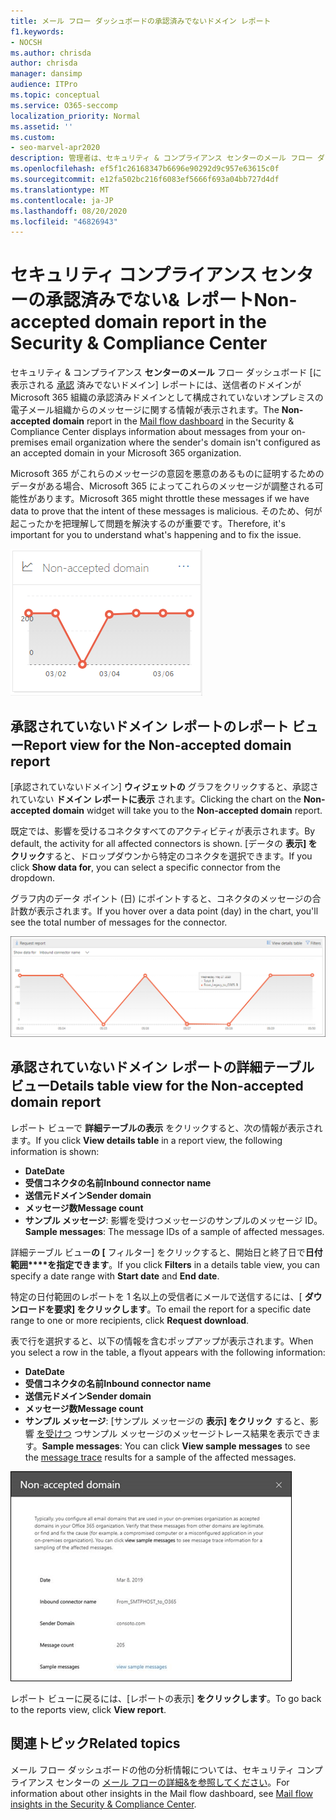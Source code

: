 ```yaml
---
title: メール フロー ダッシュボードの承認済みでないドメイン レポート
f1.keywords:
- NOCSH
ms.author: chrisda
author: chrisda
manager: dansimp
audience: ITPro
ms.topic: conceptual
ms.service: O365-seccomp
localization_priority: Normal
ms.assetid: ''
ms.custom:
- seo-marvel-apr2020
description: 管理者は、セキュリティ & コンプライアンス センターのメール フロー ダッシュボードで承認されていないドメイン レポートを使用して、送信者のドメインが Microsoft 365 で構成されていないオンプレミス組織からのメッセージを監視する方法を学習できます。
ms.openlocfilehash: ef5f1c26168347b6696e90292d9c957e63615c0f
ms.sourcegitcommit: e12fa502bc216f6083ef5666f693a04bb727d4df
ms.translationtype: MT
ms.contentlocale: ja-JP
ms.lasthandoff: 08/20/2020
ms.locfileid: "46826943"
---
```

# <a name="non-accepted-domain-report-in-the-security--compliance-center"></a><span data-ttu-id="788ec-103">セキュリティ コンプライアンス センターの承認済みでない& レポート</span><span class="sxs-lookup"><span data-stu-id="788ec-103">Non-accepted domain report in the Security & Compliance Center</span></span>

<span data-ttu-id="788ec-104">セキュリティ & コンプライアンス **センターのメール** フロー ダッシュボード [に表示される [承認](mail-flow-insights-v2.md) 済みでないドメイン] レポートには、送信者のドメインが Microsoft 365 組織の承認済みドメインとして構成されていないオンプレミスの電子メール組織からのメッセージに関する情報が表示されます。</span><span class="sxs-lookup"><span data-stu-id="788ec-104">The **Non-accepted domain** report in the [Mail flow dashboard](mail-flow-insights-v2.md) in the Security & Compliance Center displays information about messages from your on-premises email organization where the sender's domain isn't configured as an accepted domain in your Microsoft 365 organization.</span></span>

<span data-ttu-id="788ec-105">Microsoft 365 がこれらのメッセージの意図を悪意のあるものに証明するためのデータがある場合、Microsoft 365 によってこれらのメッセージが調整される可能性があります。</span><span class="sxs-lookup"><span data-stu-id="788ec-105">Microsoft 365 might throttle these messages if we have data to prove that the intent of these messages is malicious.</span></span> <span data-ttu-id="788ec-106">そのため、何が起こったかを把理解して問題を解決するのが重要です。</span><span class="sxs-lookup"><span data-stu-id="788ec-106">Therefore, it's important for you to understand what's happening and to fix the issue.</span></span>

![セキュリティ コンプライアンス センターのメール フロー ダッシュボードで承認されていないドメイン ウィジ&ジェット](../../media/mfi-non-accepted-domain-report-widget.png)

## <a name="report-view-for-the-non-accepted-domain-report"></a><span data-ttu-id="788ec-108">承認されていないドメイン レポートのレポート ビュー</span><span class="sxs-lookup"><span data-stu-id="788ec-108">Report view for the Non-accepted domain report</span></span>

<span data-ttu-id="788ec-109">[承認されていないドメイン] **ウィジェットの** グラフをクリックすると、承認されていない **ドメイン レポートに表示** されます。</span><span class="sxs-lookup"><span data-stu-id="788ec-109">Clicking the chart on the **Non-accepted domain** widget will take you to the **Non-accepted domain** report.</span></span>

<span data-ttu-id="788ec-110">既定では、影響を受けるコネクタすべてのアクティビティが表示されます。</span><span class="sxs-lookup"><span data-stu-id="788ec-110">By default, the activity for all affected connectors is shown.</span></span> <span data-ttu-id="788ec-111">[データの **表示] をクリック**すると、ドロップダウンから特定のコネクタを選択できます。</span><span class="sxs-lookup"><span data-stu-id="788ec-111">If you click **Show data for**, you can select a specific connector from the dropdown.</span></span>

<span data-ttu-id="788ec-112">グラフ内のデータ ポイント (日) にポイントすると、コネクタのメッセージの合計数が表示されます。</span><span class="sxs-lookup"><span data-stu-id="788ec-112">If you hover over a data point (day) in the chart, you'll see the total number of messages for the connector.</span></span>

!["承認されていないドメイン" レポートのレポート ビュー](../../media/mfi-non-accepted-domain-report-overview-view.png)

## <a name="details-table-view-for-the-non-accepted-domain-report"></a><span data-ttu-id="788ec-114">承認されていないドメイン レポートの詳細テーブル ビュー</span><span class="sxs-lookup"><span data-stu-id="788ec-114">Details table view for the Non-accepted domain report</span></span>

<span data-ttu-id="788ec-115">レポート ビューで **詳細テーブルの表示** をクリックすると、次の情報が表示されます。</span><span class="sxs-lookup"><span data-stu-id="788ec-115">If you click **View details table** in a report view, the following information is shown:</span></span>

- <span data-ttu-id="788ec-116">**Date**</span><span class="sxs-lookup"><span data-stu-id="788ec-116">**Date**</span></span>
- <span data-ttu-id="788ec-117">**受信コネクタの名前**</span><span class="sxs-lookup"><span data-stu-id="788ec-117">**Inbound connector name**</span></span>
- <span data-ttu-id="788ec-118">**送信元ドメイン**</span><span class="sxs-lookup"><span data-stu-id="788ec-118">**Sender domain**</span></span>
- <span data-ttu-id="788ec-119">**メッセージ数**</span><span class="sxs-lookup"><span data-stu-id="788ec-119">**Message count**</span></span>
- <span data-ttu-id="788ec-120">**サンプル メッセージ**: 影響を受けつメッセージのサンプルのメッセージ ID。</span><span class="sxs-lookup"><span data-stu-id="788ec-120">**Sample messages**: The message IDs of a sample of affected messages.</span></span>

<span data-ttu-id="788ec-121">詳細テーブル ビュー**の [** フィルター] をクリックすると、開始日と終了日で**日付範囲\*\*\*\*を指定できます**。</span><span class="sxs-lookup"><span data-stu-id="788ec-121">If you click **Filters** in a details table view, you can specify a date range with **Start date** and **End date**.</span></span>

<span data-ttu-id="788ec-122">特定の日付範囲のレポートを 1 名以上の受信者にメールで送信するには、[ **ダウンロードを要求] をクリックします**。</span><span class="sxs-lookup"><span data-stu-id="788ec-122">To email the report for a specific date range to one or more recipients, click **Request download**.</span></span>

<span data-ttu-id="788ec-123">表で行を選択すると、以下の情報を含むポップアップが表示されます。</span><span class="sxs-lookup"><span data-stu-id="788ec-123">When you select a row in the table, a flyout appears with the following information:</span></span>

- <span data-ttu-id="788ec-124">**Date**</span><span class="sxs-lookup"><span data-stu-id="788ec-124">**Date**</span></span>
- <span data-ttu-id="788ec-125">**受信コネクタの名前**</span><span class="sxs-lookup"><span data-stu-id="788ec-125">**Inbound connector name**</span></span>
- <span data-ttu-id="788ec-126">**送信元ドメイン**</span><span class="sxs-lookup"><span data-stu-id="788ec-126">**Sender domain**</span></span>
- <span data-ttu-id="788ec-127">**メッセージ数**</span><span class="sxs-lookup"><span data-stu-id="788ec-127">**Message count**</span></span>
- <span data-ttu-id="788ec-128">**サンプル メッセージ**: [サンプル メッセージの **表示] をクリック** すると、影響 [を受けつ](message-trace-scc.md) つサンプル メッセージのメッセージトレース結果を表示できます。</span><span class="sxs-lookup"><span data-stu-id="788ec-128">**Sample messages**: You can click **View sample messages** to see the [message trace](message-trace-scc.md) results for a sample of the affected messages.</span></span>

![[承認されていないドメイン] レポートの [詳細] テーブル ビューで行を選択した後の詳細ポップアップ](../../media/mfi-non-accepted-domain-report-details-flyout.png)

<span data-ttu-id="788ec-130">レポート ビューに戻るには、[レポートの表示] **をクリックします**。</span><span class="sxs-lookup"><span data-stu-id="788ec-130">To go back to the reports view, click **View report**.</span></span>

## <a name="related-topics"></a><span data-ttu-id="788ec-131">関連トピック</span><span class="sxs-lookup"><span data-stu-id="788ec-131">Related topics</span></span>

<span data-ttu-id="788ec-132">メール フロー ダッシュボードの他の分析情報については、セキュリティ コンプライアンス センターの [メール フローの詳細&を参照してください](mail-flow-insights-v2.md)。</span><span class="sxs-lookup"><span data-stu-id="788ec-132">For information about other insights in the Mail flow dashboard, see [Mail flow insights in the Security & Compliance Center](mail-flow-insights-v2.md).</span></span>
